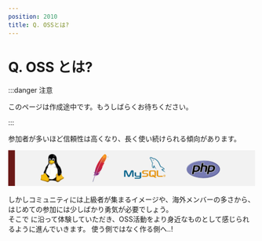 ```yaml
---
position: 2010
title: Q. OSSとは?
---
```


# Q. OSS とは?

:::danger 注意

このページは作成途中です。もうしばらくお待ちください。

:::

参加者が多いほど信頼性は高くなり、長く使い続けられる傾向があります。

![image](/tutorial/oss.png)

しかしコミュニティには上級者が集まるイメージや、海外メンバーの多さから、はじめての参加には少しばかり勇気が必要でしょう。  
そこで
に沿って体験していただき、OSS活動をより身近なものとして感じられるように進んでいきます。
使う側ではなく作る側へ..!
